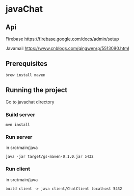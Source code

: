 # javaChat

## Api
Firebase https://firebase.google.com/docs/admin/setup

Javamail https://www.cnblogs.com/qingwen/p/5513090.html

## Prerequisites

```
brew install maven
```

## Running the project
Go to javachat directory

### Build server
```
mvn install
```

### Run server
in src/main/java
```
java -jar target/gs-maven-0.1.0.jar 5432
```

### Run client
in src/main/java

```
build client -> java client/ChatClient localhost 5432
```
